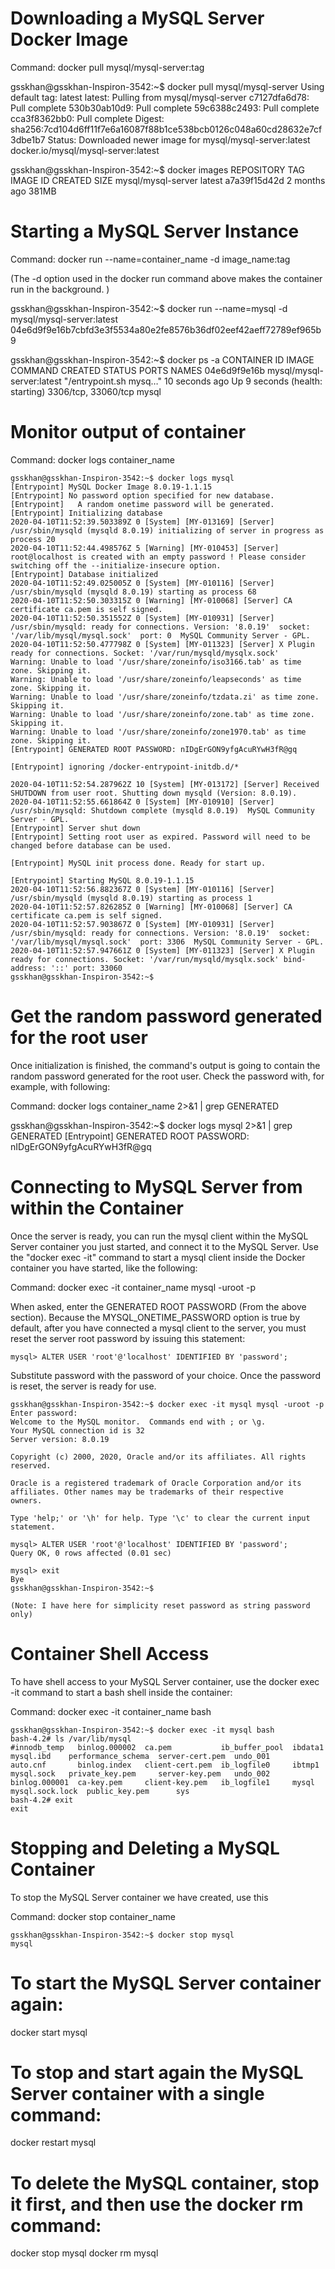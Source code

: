 Downloading a MySQL Server Docker Image
=======================================
Command: docker pull mysql/mysql-server:tag

gsskhan@gsskhan-Inspiron-3542:~$ docker pull mysql/mysql-server
Using default tag: latest
latest: Pulling from mysql/mysql-server
c7127dfa6d78: Pull complete 
530b30ab10d9: Pull complete 
59c6388c2493: Pull complete 
cca3f8362bb0: Pull complete 
Digest: sha256:7cd104d6ff11f7e6a16087f88b1ce538bcb0126c048a60cd28632e7cf3dbe1b7
Status: Downloaded newer image for mysql/mysql-server:latest
docker.io/mysql/mysql-server:latest

gsskhan@gsskhan-Inspiron-3542:~$ docker images
REPOSITORY           TAG                 IMAGE ID            CREATED             SIZE
mysql/mysql-server   latest              a7a39f15d42d        2 months ago        381MB

Starting a MySQL Server Instance
================================
Command: docker run --name=container_name -d image_name:tag

(The -d option used in the docker run command above makes the container run in the background. )

gsskhan@gsskhan-Inspiron-3542:~$ docker run --name=mysql -d mysql/mysql-server:latest
04e6d9f9e16b7cbfd3e3f5534a80e2fe8576b36df02eef42aeff72789ef965b9

gsskhan@gsskhan-Inspiron-3542:~$ docker ps -a
CONTAINER ID        IMAGE                       COMMAND                  CREATED             STATUS                            PORTS                 NAMES
04e6d9f9e16b        mysql/mysql-server:latest   "/entrypoint.sh mysq…"   10 seconds ago      Up 9 seconds (health: starting)   3306/tcp, 33060/tcp   mysql

Monitor output of container
===========================
Command: docker logs container_name

    gsskhan@gsskhan-Inspiron-3542:~$ docker logs mysql
    [Entrypoint] MySQL Docker Image 8.0.19-1.1.15
    [Entrypoint] No password option specified for new database.
    [Entrypoint]   A random onetime password will be generated.
    [Entrypoint] Initializing database
    2020-04-10T11:52:39.503389Z 0 [System] [MY-013169] [Server] /usr/sbin/mysqld (mysqld 8.0.19) initializing of server in progress as process 20
    2020-04-10T11:52:44.498576Z 5 [Warning] [MY-010453] [Server] root@localhost is created with an empty password ! Please consider switching off the --initialize-insecure option.
    [Entrypoint] Database initialized
    2020-04-10T11:52:49.025005Z 0 [System] [MY-010116] [Server] /usr/sbin/mysqld (mysqld 8.0.19) starting as process 68
    2020-04-10T11:52:50.303315Z 0 [Warning] [MY-010068] [Server] CA certificate ca.pem is self signed.
    2020-04-10T11:52:50.351552Z 0 [System] [MY-010931] [Server] /usr/sbin/mysqld: ready for connections. Version: '8.0.19'  socket: '/var/lib/mysql/mysql.sock'  port: 0  MySQL Community Server - GPL.
    2020-04-10T11:52:50.477798Z 0 [System] [MY-011323] [Server] X Plugin ready for connections. Socket: '/var/run/mysqld/mysqlx.sock'
    Warning: Unable to load '/usr/share/zoneinfo/iso3166.tab' as time zone. Skipping it.
    Warning: Unable to load '/usr/share/zoneinfo/leapseconds' as time zone. Skipping it.
    Warning: Unable to load '/usr/share/zoneinfo/tzdata.zi' as time zone. Skipping it.
    Warning: Unable to load '/usr/share/zoneinfo/zone.tab' as time zone. Skipping it.
    Warning: Unable to load '/usr/share/zoneinfo/zone1970.tab' as time zone. Skipping it.
    [Entrypoint] GENERATED ROOT PASSWORD: nIDgErGON9yfgAcuRYwH3fR@gq

    [Entrypoint] ignoring /docker-entrypoint-initdb.d/*

    2020-04-10T11:52:54.287962Z 10 [System] [MY-013172] [Server] Received SHUTDOWN from user root. Shutting down mysqld (Version: 8.0.19).
    2020-04-10T11:52:55.661864Z 0 [System] [MY-010910] [Server] /usr/sbin/mysqld: Shutdown complete (mysqld 8.0.19)  MySQL Community Server - GPL.
    [Entrypoint] Server shut down
    [Entrypoint] Setting root user as expired. Password will need to be changed before database can be used.

    [Entrypoint] MySQL init process done. Ready for start up.

    [Entrypoint] Starting MySQL 8.0.19-1.1.15
    2020-04-10T11:52:56.882367Z 0 [System] [MY-010116] [Server] /usr/sbin/mysqld (mysqld 8.0.19) starting as process 1
    2020-04-10T11:52:57.826285Z 0 [Warning] [MY-010068] [Server] CA certificate ca.pem is self signed.
    2020-04-10T11:52:57.903867Z 0 [System] [MY-010931] [Server] /usr/sbin/mysqld: ready for connections. Version: '8.0.19'  socket: '/var/lib/mysql/mysql.sock'  port: 3306  MySQL Community Server - GPL.
    2020-04-10T11:52:57.947661Z 0 [System] [MY-011323] [Server] X Plugin ready for connections. Socket: '/var/run/mysqld/mysqlx.sock' bind-address: '::' port: 33060
    gsskhan@gsskhan-Inspiron-3542:~$ 

Get the random password generated for the root user
===================================================
Once initialization is finished, the command's output is going to contain the random password generated for the root user. 
Check the password with, for example, with following: 

Command: docker logs container_name 2>&1 | grep GENERATED

gsskhan@gsskhan-Inspiron-3542:~$ docker logs mysql 2>&1 | grep GENERATED
[Entrypoint] GENERATED ROOT PASSWORD: nIDgErGON9yfgAcuRYwH3fR@gq

Connecting to MySQL Server from within the Container
====================================================
Once the server is ready, you can run the mysql client within the MySQL Server container you just started, and connect it to the MySQL Server. 
Use the "docker exec -it" command to start a mysql client inside the Docker container you have started, like the following:

Command: docker exec -it container_name mysql -uroot -p

When asked, enter the GENERATED ROOT PASSWORD (From the above section). 
Because the MYSQL_ONETIME_PASSWORD option is true by default, after you have connected a mysql client to the server, 
you must reset the server root password by issuing this statement:

    mysql> ALTER USER 'root'@'localhost' IDENTIFIED BY 'password';

Substitute password with the password of your choice. Once the password is reset, the server is ready for use.

    gsskhan@gsskhan-Inspiron-3542:~$ docker exec -it mysql mysql -uroot -p
    Enter password: 
    Welcome to the MySQL monitor.  Commands end with ; or \g.
    Your MySQL connection id is 32
    Server version: 8.0.19

    Copyright (c) 2000, 2020, Oracle and/or its affiliates. All rights reserved.

    Oracle is a registered trademark of Oracle Corporation and/or its
    affiliates. Other names may be trademarks of their respective
    owners.

    Type 'help;' or '\h' for help. Type '\c' to clear the current input statement.

    mysql> ALTER USER 'root'@'localhost' IDENTIFIED BY 'password';
    Query OK, 0 rows affected (0.01 sec)

    mysql> exit
    Bye
    gsskhan@gsskhan-Inspiron-3542:~$ 

    (Note: I have here for simplicity reset password as string password only)

Container Shell Access
======================
To have shell access to your MySQL Server container, use the docker exec -it command to start a bash shell inside the container:

Command: docker exec -it container_name bash 

    gsskhan@gsskhan-Inspiron-3542:~$ docker exec -it mysql bash
    bash-4.2# ls /var/lib/mysql
    #innodb_temp   binlog.000002  ca.pem	       ib_buffer_pool  ibdata1	mysql.ibd	 performance_schema  server-cert.pem  undo_001
    auto.cnf       binlog.index   client-cert.pem  ib_logfile0     ibtmp1	mysql.sock	 private_key.pem     server-key.pem   undo_002
    binlog.000001  ca-key.pem     client-key.pem   ib_logfile1     mysql	mysql.sock.lock  public_key.pem      sys
    bash-4.2# exit
    exit


Stopping and Deleting a MySQL Container
=======================================
To stop the MySQL Server container we have created, use this 

Command: docker stop container_name

    gsskhan@gsskhan-Inspiron-3542:~$ docker stop mysql
    mysql

To start the MySQL Server container again:
==========================================
docker start mysql

To stop and start again the MySQL Server container with a single command:
========================================================================
docker restart mysql

To delete the MySQL container, stop it first, and then use the docker rm command:
=================================================================================
docker stop mysql
docker rm mysql
